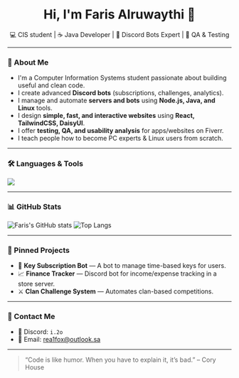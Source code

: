 <h1 align="center">Hi, I'm Faris Alruwaythi 👋</h1>

<p align="center">
  💻 CIS student | ☕ Java Developer | 🧠 Discord Bots Expert | 🧪 QA & Testing  
</p>

---

### 🧾 About Me

- I'm a Computer Information Systems student passionate about building useful and clean code.
- I create advanced **Discord bots** (subscriptions, challenges, analytics).
- I manage and automate **servers and bots** using **Node.js, Java, and Linux** tools.
- I design **simple, fast, and interactive websites** using **React, TailwindCSS, DaisyUI**.
- I offer **testing, QA, and usability analysis** for apps/websites on Fiverr.
- I teach people how to become PC experts & Linux users from scratch.

---

### 🛠️ Languages & Tools
<p align="left">
  <img src="https://skillicons.dev/icons?i=java,js,html,css,nodejs,react,linux,sqlite" />
</p>

---

### 📊 GitHub Stats

![Faris's GitHub stats](https://github-readme-stats.vercel.app/api?username=fox1q&show_icons=true&theme=radical)
![Top Langs](https://github-readme-stats.vercel.app/api/top-langs/?username=fox1q&layout=compact&theme=radical)

---

### 📌 Pinned Projects

- 🔐 **Key Subscription Bot** — A bot to manage time-based keys for users.
- 📈 **Finance Tracker** — Discord bot for income/expense tracking in a store server.
- ⚔️ **Clan Challenge System** — Automates clan-based competitions.

---

### 💼 Contact Me
- 📨 Discord: `i.2o`
- 📧 Email: rea1fox@outlook.sa

---

> “Code is like humor. When you have to explain it, it’s bad.” – Cory House
